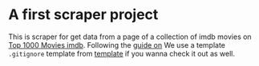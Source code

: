 # A first scraper project

This is scraper for get data from a page of a collection of imdb movies on [Top 1000 Movies imdb](https://www.imdb.com/search/title/?groups=top_1000&ref_=adv_nxt).
Following the [guide on](https://hackernoon.com/how-to-build-a-web-scraper-with-python-step-by-step-guide-jxkp3yum)
We use a template `.gitignore` template from [template](https://github.com/github/gitignore) if you wanna check it out as well.
